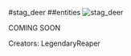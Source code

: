 #stag_deer
##entities
![stag_deer](https://dragon-force-studio.com/images/EF_wiki/stag_deer.png)

COMING SOON

Creators: LegendaryReaper